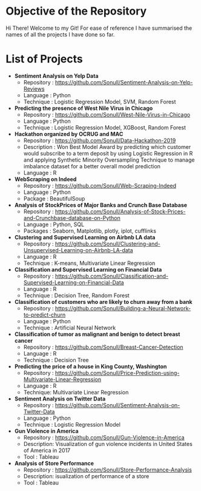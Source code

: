 # Objective of the Repository
Hi There! Welcome to my Git! 
For ease of reference I have summarised the names of all the projects I have done so far.

# List of Projects
* **Sentiment Analysis on Yelp Data**
  * Repository : https://github.com/Sonull/Sentiment-Analysis-on-Yelp-Reviews
  * Language : Python
  * Technique : Logistic Regression Model, SVM, Random Forest
* **Predicting the presence of West Nile Virus in Chicago**
  * Repository : https://github.com/Sonull/West-Nile-Virus-in-Chicago
  * Language : Python
  * Technique : Logistic Regression Model, XGBoost, Random Forest
* **Hackathon organized by OCRUG and MAC**
  * Repository : https://github.com/Sonull/Data-Hackathon-2019
  * Description : Won Best Model Award by predicting which customer
                  would subscribe to a term deposit by using Logistic Regression in R and applying Synthetic Minority                         Oversampling Technique to manage imbalance dataset for a better overall model prediction
  * Language : R
* **WebScraping on Indeed**
  * Repository : https://github.com/Sonull/Web-Scraping-Indeed
  * Language : Python
  * Package : BeautifulSoup
* **Analysis of StockPrices of Major Banks and Crunch Base Database**
  * Repository : https://github.com/Sonull/Analysis-of-Stock-Prices-and-Crunchbase-database-on-Python
  * Language : Python, SQL
  * Packages : Seaborn, Matplotlib, plotly, iplot, cufflinks
* **Clustering and Supervised Learning on Airbnb LA data**
  * Repository : https://github.com/Sonull/Clustering-and-Unsupervised-Learning-on-Airbnb-LA-data
  * Language : R
  * Technique : K-means, Multivariate Linear Regression
* **Classification and Supervised Learning on Financial Data**
  * Repository : https://github.com/Sonull/Classification-and-Supervised-Learning-on-Financial-Data
  * Language : R
  * Technique : Decision Tree, Random Forest
* **Classification of customers who are likely to churn away from a bank**
  * Repository : https://github.com/Sonull/Building-a-Neural-Network-to-predict-churn
  * Language : Python
  * Technique : Artificial Neural Network
* **Classification of tumor as malignant and benign to detect breast cancer**
  * Repository : https://github.com/Sonull/Breast-Cancer-Detection
  * Language : R
  * Technique : Decision Tree
* **Predicting the price of a house in King County, Washington**
  * Repository : https://github.com/Sonull/Price-Prediction-using-Multivariate-Linear-Regression
  * Language : R
  * Technique: Multivariate Linear Regression
* **Sentiment Analysis on Twitter Data**
  * Repository : https://github.com/Sonull/Sentiment-Analysis-on-Twitter-Data
  * Language : Python
  * Technique : Logistic Regression Model
* **Gun Violence in America**
  * Repository : https://github.com/Sonull/Gun-Violence-in-America
  * Description: Visualization of gun violence incidents in United States of America in 2017 
  * Tool : Tableau
* **Analysis of Store Performance**
  * Repository : https://github.com/Sonull/Store-Performance-Analysis
  * Description: isualization of performance of a store 
  * Tool : Tableau

